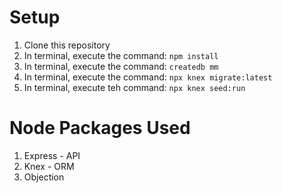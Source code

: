 
# Setup 

1. Clone this repository  
2. In terminal, execute the command: `npm install`
3. In terminal, execute the command: `createdb mm` 
4. In terminal, execute the command: `npx knex migrate:latest` 
5. In terminal, execute teh command: `npx knex seed:run` 


# Node Packages Used 

1. Express - API 
2. Knex - ORM 
3. Objection  